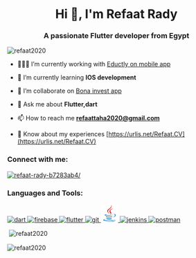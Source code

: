 <h1 align="center">Hi 👋, I'm Refaat Rady</h1>
<h3 align="center">A passionate Flutter developer from Egypt</h3>

<p align="left"> <img src="https://komarev.com/ghpvc/?username=refaat2020&label=Profile%20views&color=0e75b6&style=flat" alt="refaat2020" /> </p>

- 🧑🏻‍💻 I’m currently working with [Eductly on mobile app](https://play.google.com/store/apps/details?id=com.educatly.ambassador)

- 🌱 I’m currently learning **IOS development**

- 👯 I’m collaborate on [Bona invest app](https://play.google.com/store/apps/details?id=com.bona.invest)

- 💬 Ask me about **Flutter,dart**

- 📫 How to reach me **refaattaha2020@gmail.com**

- 📄 Know about my experiences [https://urlis.net/Refaat.CV](https://urlis.net/Refaat.CV)

<h3 align="left">Connect with me:</h3>
<p align="left">
<a href="https://linkedin.com/in/refaat-rady-b7283ab4/" target="blank"><img align="center" src="https://raw.githubusercontent.com/rahuldkjain/github-profile-readme-generator/master/src/images/icons/Social/linked-in-alt.svg" alt="refaat-rady-b7283ab4/" height="30" width="40" /></a>
</p>

<h3 align="left">Languages and Tools:</h3>
<p align="left"> <a href="https://dart.dev" target="_blank" rel="noreferrer"> <img src="https://www.vectorlogo.zone/logos/dartlang/dartlang-icon.svg" alt="dart" width="40" height="40"/> </a> <a href="https://firebase.google.com/" target="_blank" rel="noreferrer"> <img src="https://www.vectorlogo.zone/logos/firebase/firebase-icon.svg" alt="firebase" width="40" height="40"/> </a> <a href="https://flutter.dev" target="_blank" rel="noreferrer"> <img src="https://www.vectorlogo.zone/logos/flutterio/flutterio-icon.svg" alt="flutter" width="40" height="40"/> </a> <a href="https://git-scm.com/" target="_blank" rel="noreferrer"> <img src="https://www.vectorlogo.zone/logos/git-scm/git-scm-icon.svg" alt="git" width="40" height="40"/> </a> <a href="https://www.java.com" target="_blank" rel="noreferrer"> <img src="https://raw.githubusercontent.com/devicons/devicon/master/icons/java/java-original.svg" alt="java" width="40" height="40"/> </a> <a href="https://www.jenkins.io" target="_blank" rel="noreferrer"> <img src="https://www.vectorlogo.zone/logos/jenkins/jenkins-icon.svg" alt="jenkins" width="40" height="40"/> </a> <a href="https://postman.com" target="_blank" rel="noreferrer"> <img src="https://www.vectorlogo.zone/logos/getpostman/getpostman-icon.svg" alt="postman" width="40" height="40"/> </a> </p>

<p>&nbsp;<img align="center" src="https://github-readme-stats.vercel.app/api?username=refaat2020&show_icons=true&locale=en" alt="refaat2020" /></p>

<p><img align="center" src="https://github-readme-streak-stats.herokuapp.com/?user=refaat2020&" alt="refaat2020" /></p>
